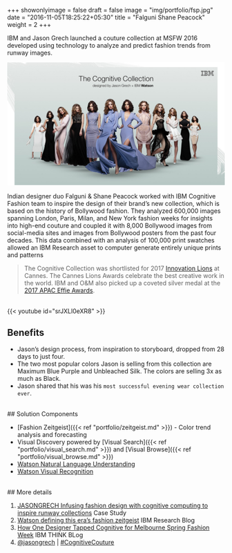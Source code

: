 +++
showonlyimage = false
draft = false
image = "img/portfolio/fsp.jpg"
date = "2016-11-05T18:25:22+05:30"
title = "Falguni Shane Peacock"
weight = 2
+++

IBM and Jason Grech launched a couture collection at MSFW 2016 developed using technology to analyze and predict fashion trends from runway images. 
<!--more-->

<img src="/img/portfolio/jasongrech_2.jpg" width="700">

Indian designer duo Falguni & Shane Peacock worked with IBM Cognitive Fashion team to inspire the design of their brand’s new collection, which is based on the history of Bollywood fashion. They analyzed 600,000 images spanning London, Paris, Milan, and New York fashion weeks for insights into high-end couture and coupled it with 8,000 Bollywood images from social-media sites and images from Bollywood posters from the past four decades. This data combined with an analysis of 100,000 print swatches allowed an IBM Research asset to computer generate entirely unique prints and patterns


> The Cognitive Collection was shortlisted for 2017 [Innovation Lions](http://player.canneslions.com/index.html#/works?category=innovation&entry=831276&festival=LI) at Cannes. The Cannes Lions Awards celebrate the best creative work in the world. IBM and O&M also picked up a coveted silver medal at the [2017 APAC Effie Awards](http://www.apaceffie.com/apac-effie-press/2017/04/24/2017-apac-effie-awards-winners-announced#&panel1-1).

<br>
{{< youtube id="srJXLl0eXR8" >}}
<br>

## Benefits

* Jason’s design process, from inspiration to storyboard, dropped from 28 days to just four.
* The two most popular colors Jason is selling from this collection are Maximum Blue Purple and Unbleached Silk. The colors are selling 3x as much as Black.
* Jason shared that his was his `most successful evening wear collection ever`.

<br>
## Solution Components

* [Fashion Zeitgeist]({{< ref "portfolio/zeitgeist.md" >}}) - Color trend analysis and forecasting
* Visual Discovery powered by [Visual Search]({{< ref "portfolio/visual_search.md" >}}) and [Visual Browse]({{< ref "portfolio/visual_browse.md" >}}) 
* [Watson Natural Language Understanding](https://www.ibm.com/watson/services/natural-language-understanding/)
* [Watson Visual Recognition](https://www.ibm.com/watson/services/visual-recognition/)


<br>
## More details

1. [JASONGRECH Infusing fashion design with cognitive computing to inspire runway collections](http://ecc.ibm.com/case-study/us-en/ECCF-REC03025USEN) Case Study
1. [Watson defining this era’s fashion zeitgeist](https://www.ibm.com/blogs/research/2016/09/watson-defining-eras-fashion-zeitgeist/) IBM Research Blog
1. [How One Designer Tapped Cognitive for Melbourne Spring Fashion Week](https://www.ibm.com/blogs/think/2016/08/31/cognitive-fashion/)  IBM THINK BLog
1. [@jasongrech](https://www.instagram.com/jasongrech/) | [#CognitiveCouture](https://www.instagram.com/explore/tags/cognitivecouture/) 


